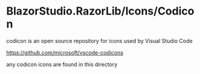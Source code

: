 ﻿# BlazorStudio.RazorLib/Icons/Codicon

codicon is an open source repository for icons used by Visual Studio Code

https://github.com/microsoft/vscode-codicons

any codicon icons are found in this directory